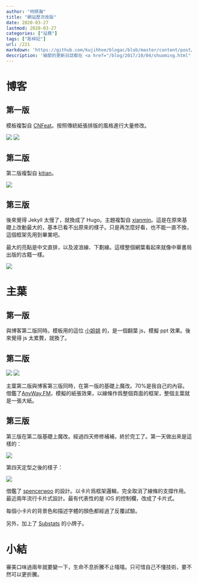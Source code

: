 ```yaml
---
author: "柯棋瀚"
title: "網站歷次改版"
date: 2020-03-27
lastmod: 2020-03-27
categories: ["站務"]
tags: ["彫梓記"]
url: /221
markdown: 'https://github.com/kujihhoe/blogac/blob/master/content/post/221網站改版.md'
description: '細節的更新日誌都在 <a href="/blog/2017/10/04/shuoming.html" target=_blank>Hello world!</a>，這篇是提取出來的，方便看。'
---
```


# 博客

## 第一版

模板複製自 <a href="https://github.com/cnfeat/cnfeat.github.io" target="\_blank">CNFeat</a>。按照傳統紙張排版的風格進行大量修改。

<img src="https://pic.superbed.cn/item/5d980fb8451253d1782b0f51.png">

<img src="https://pic.superbed.cn/item/5d980fb8451253d1782b0f53.png">

## 第二版

第二版複製自 [kitian](https://github.com/kitian616/jekyll-TeXt-theme)。

<img src="https://pic.superbed.cn/item/5d980d70451253d1782ab855.png">

## 第三版

後來覺得 Jekyll 太慢了，就換成了 Hugo。主題複製自 [xianmin](https://github.com/xianmin/hugo-theme-jane)。這是在原來基礎上改動最大的，基本已看不出原來的樣子。只是再怎麼好看，也不能一直不換，這個框架先用到畢業吧。

最大的亮點是中文直排，以及波浪線、下劃線。這樣整個網葉看起來就像中華書局出版的古籍一樣。

<img src="https://api.superbed.cn/pic/5c1a36eec4ff9e2b4e04528c">

# 主葉

## 第一版

與博客第二版同時。模板用的這位 <a href="http://blog.liuxj.com/CV/" target="\_blank">小姐姐</a> 的，是一個翻葉 js，模擬 ppt 效果。後來覺得 js 太累贅，就換了。

## 第二版

<img src="https://pic.superbed.cn/item/5d980ef7451253d1782af750.jpg">

<img src="https://pic.superbed.cn/item/5d980ef8451253d1782af754.jpg">

主葉第二版與博客第三版同時，在第一版的基礎上魔改。70%是我自己的內容。借鑑了[AnyWay.FM](iconmoon.com)，模擬的紙張效果，以線條作爲整個頁面的框架，整個主葉就是一張大紙。

## 第三版

第三版在第二版基礎上魔改。經過四天修修補補，終於完工了。第一天做出來是這樣的：

<img src="https://pic.imgdb.cn/item/5e7837655c560911295df76c.jpg">

第四天定型之後的樣子：

<img src="https://pic.imgdb.cn/item/5e7ca842504f4bcb04c06176.jpg">

借鑑了 [spencerwoo](https://spencerwoo.com/) 的設計。以卡片爲框架邏輯，完全取消了線條的支撐作用。最近兩年流行卡片式設計。最有代表性的是 iOS 的控制欄，改成了卡片式。

每個小卡片的背景色和描述字體的顏色都經過了反覆試驗。

另外，加上了 [Substats](https://sspai.com/post/59593) 的小牌子。

# 小結

審美口味過兩年就要變一下，生命不息折騰不止嘻嘻。只可惜自己不懂技術，要不然可以更折騰。